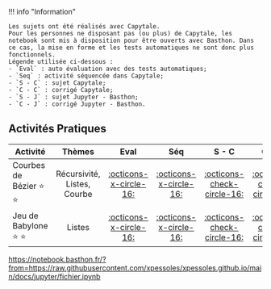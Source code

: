 !!! info "Information"

    Les sujets ont été réalisés avec Capytale. 
    Pour les personnes ne disposant pas (ou plus) de Capytale, les notebook sont mis à disposition pour être ouverts avec Basthon. Dans ce cas, la mise en forme et les tests automatiques ne sont donc plus fonctionnels. 
    Légende utilisée ci-dessous :
    - `Eval` : auto évaluation avec des tests automatiques;
    - `Seq` : activité séquencée dans Capytale;
    - `S - C` : sujet Capytale; 
    - `C - C` : corrigé Capytale; 
    - `S - J` : sujet Jupyter - Basthon; 
    - `C - J` : corrigé Jupyter - Basthon.
 
 
## Activités Pratiques
| Activité | Thèmes | Eval | Séq | S - C | C - C | S - J | C - J |
| -------- | :----: | :--: | :------: | :-------: | :---------: | :-------: | :---------: |
| Courbes de Bézier :star: :star: | Récursivité, Listes, Courbe | [:octicons-x-circle-16:]() | [:octicons-x-circle-16:]() | [:octicons-check-circle-16:](https://capytale2.ac-paris.fr/web/c/a61e-3509651) | [:octicons-check-circle-16:](https://capytale2.ac-paris.fr/web/c/2095-3509679) | [:octicons-x-circle-16:]() | [:simple-jupyter: Corrigé](https://notebook.basthon.fr/?from=https://raw.githubusercontent.com/xpessoles/xpessoles.github.io/main/docs/jupyter/DS_Courbe_de_Bezier_Corrige.ipynb) |
| Jeu de Babylone :star: :star: | Listes | [:octicons-x-circle-16:]() | [:octicons-x-circle-16:]() | [:octicons-check-circle-16:](https://capytale2.ac-paris.fr/web/c/6f2c-3515792) | [:octicons-check-circle-16:](https://capytale2.ac-paris.fr/web/c/a4ce-3516429) | [:simple-jupyter:]( https://notebook.basthon.fr/?from=https://raw.githubusercontent.com/xpessoles/xpessoles.github.io/main/docs/jupyter/DM_Jeu_de_Babylone_Sujet.ipynb) | [:simple-jupyter: Corrigé]() |


https://notebook.basthon.fr/?from=https://raw.githubusercontent.com/xpessoles/xpessoles.github.io/main/docs/jupyter/fichier.ipynb

